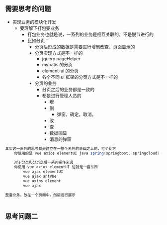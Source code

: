 ## 需要思考的问题

*   实现业务的模块化开发
    *   要理解下打包要业务
        *   打包业务也就是说，一系列的业务是相互关联的，不是脱节进行的
        *   比如分页： 
            *   分页后形成的数据是需要进行增删改查、页面显示的
            *   分页实现方式是不一样的
                *   jquery pageHelper
                *   mybatis 的分页
                *   element-ui 的分页
                *   各个不同 ui 框架的分页方式是不一样的
            *   分页的业务
                *   分页之后的业务都是一致的
                *   都是进行管理人员的
                    *   增
                    *   删
                        *   弹窗。确定。取消。
                    *   改
                    *   查
                    *   数据回显
                    *   消息的弹窗

```java
其实这一系列的思考都是建立在一整个系列的基础之上的，打个比方
    你使用的是 vue axios elementUI java spring(springboot, springcloud) mysql 
    
    对于分页和分页之后一系列操作来说
    你使用 vue axios elementUI 这就是一套东西
    	vue ajax elementUI
    	vue ajax antVUe
    	vue axios element
    	vue ajax 
    
整套业务，放在一个页面中，然后进行展示
    
```





## 思考问题二

```java
```

